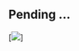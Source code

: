 ## Pending ...

[<img src="https://cdn.discordapp.com/attachments/1031443624845651978/1032021662557818991/Screenshot_2022-10-18_at_21.05.28.png">]
